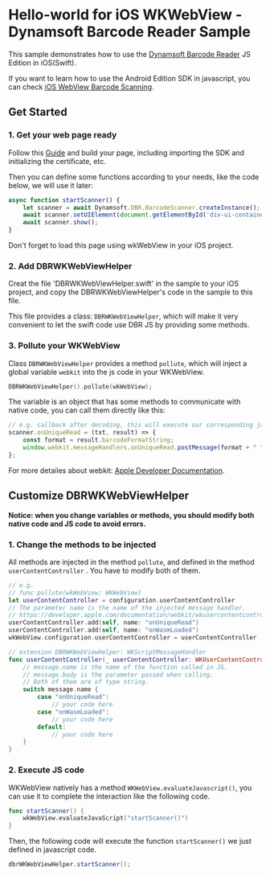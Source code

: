 # Hello-world for iOS WKWebView - Dynamsoft Barcode Reader Sample

This sample demonstrates how to use the [Dynamsoft Barcode Reader](https://www.dynamsoft.com/barcode-reader/overview/) JS Edition in iOS(Swift).

If you want to learn how to use the Android Edition SDK in javascript, you can check [iOS WebView Barcode Scanning](https://github.com/Dynamsoft/barcode-reader-mobile-samples/tree/main/ios/JavaScript/WebViewBarcodeScanning).

## Get Started

### 1. Get your web page ready

Follow this [Guide](https://www.dynamsoft.com/barcode-reader/docs/web/programming/javascript/user-guide/?ver=latest#building-your-own-page) and build your page, including importing the SDK and initializing the certificate, etc.

Then you can define some functions according to your needs, like the code below, we will use it later:

```javascript
async function startScanner() {
    let scanner = await Dynamsoft.DBR.BarcodeScanner.createInstance();
    await scanner.setUIElement(document.getElementById('div-ui-container'));
    await scanner.show();
}
```

Don't forget to load this page using wkWebView in your iOS project.

### 2. Add DBRWKWebViewHelper

Creat the file 'DBRWKWebViewHelper.swift' in the sample to your iOS project, and copy the DBRWKWebViewHelper's code in the sample to this file.

This file provides a class: `DBRWKWebViewHelper`, which will make it very convenient to let the swift code use DBR JS by providing some methods.

### 3. Pollute your WKWebView

Class `DBRWKWebViewHelper` provides a method `pollute`, which will inject a global variable `webkit` into the js code in your WKWebView.

```swift
DBRWKWebViewHelper().pollute(wkWebView);
```

The variable is an object that has some methods to communicate with native code, you can call them directly like this: 

```javascript
// e.g. callback after decoding, this will execute our corresponding java code in DBRWKWebViewHelper
scanner.onUniqueRead = (txt, result) => {
    const format = result.barcodeFormatString;
    window.webkit.messageHandlers.onUniqueRead.postMessage(format + " " + txt);
};
```

For more detailes about webkit: [Apple Developer Documentation](https://developer.apple.com/documentation/webkit/wkscriptmessagehandler).

## Customize DBRWKWebViewHelper

**Notice: when you change variables or methods, you should modify both native code and JS code to avoid errors.**

### 1. Change the methods to be injected

All methods are injected in the method `pollute`, and defined in the method `userContentController` . You have to modify both of them.

```swift
// e.g. 
// func pollute(wkWebView: WKWebView)
let userContentController = configuration.userContentController
// The parameter name is the name of the injected message handler.
// https://developer.apple.com/documentation/webkit/wkusercontentcontroller/1537172-add
userContentController.add(self, name: "onUniqueRead")
userContentController.add(self, name: "onWasmLoaded")
wkWebView.configuration.userContentController = userContentController

// extension DBRWKWebViewHelper: WKScriptMessageHandler
func userContentController(_ userContentController: WKUserContentController, didReceive message: WKScriptMessage) {
    // message.name is the name of the function called in JS.
    // message.body is the parameter passed when calling.
    // Both of them are of type string.
    switch message.name {
        case "onUniqueRead":
            // your code here
        case "onWasmLoaded":
            // your code here
        default:
            // your code here
    }
}
```

### 2. Execute JS code

WKWebView natively has a method `WKWebView.evaluateJavascript()`, you can use it to complete the interaction like the following code.

```swift
func startScanner() {
    wkWebView.evaluateJavaScript("startScanner()")
}
```

Then, the following code will execute the function `startScanner()` we just defined in javascript code.

```java
dbrWKWebViewHelper.startScanner();
```
